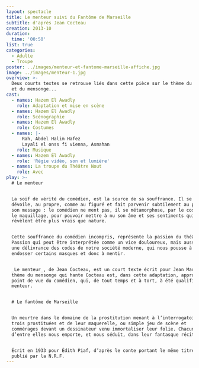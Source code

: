 ```yaml
---
layout: spectacle
title: Le menteur suivi du Fantôme de Marseille
subtitle: d'après Jean Cocteau
creation: 2013-10
duration:
  time: '00:50'
list: true
categories:
  - Adulte
  - Troupe
poster: ../images/menteur-et-fantome-marseille-affiche.jpg
image: ../images/menteur-1.jpg
overview: >-
  Deux courts textes se retrouve liés dans cette pièce sur le thème du meurtre
  et du mensonge...
cast:
  - names: Hazem El Awadly
    role: Adaptation et mise en scène
  - names: Hazem El Awadly
    role: Scénographie
  - names: Hazem El Awadly
    role: Costumes
  - names: |-
      Rah, Abdel Halim Hafez
      Layali el onss fi vienna, Asmahan
    role: Musique
  - names: Hazem El Awadly
    role: 'Régie vidéo, son et lumière'
  - names: La troupe du Théâtre Nout
    role: Avec
play: >-
  # Le menteur


  La soif de vérité du comédien, est la source de sa souffrance. Il se
  dévoile, au propre, comme au figuré et fait parvenir subtilement au public
  son message : le comédien ne ment pas, il se métamorphose, par le costume et
  le maquillage, pour pouvoir mettre à nu son âme et ses sentiments qui se
  révèlent être plus vrais que nature.


  Cette souffrance du comédien incompris, représente la passion du théâtre.
  Passion qui peut être interprétée comme un vice douloureux, mais aussi comme
  une délivrance des codes de notre société moderne, qui nous pousse à
  endosser certains masques et donc à mentir.


  _Le menteur_, de Jean Cocteau, est un court texte écrit pour Jean Marais. Le
  thème du mensonge qui hante Cocteau est, dans cette adaptation, approchée du
  point de vue du comédien, qui, de tout temps et à tort, à été qualifié de
  menteur.


  # Le fantôme de Marseille


  Un meurtre dans le domaine de la prostitution menant à l’interrogatoire de
  trois prostituées et de leur maquerelle, ou simple jeu de scène et
  commérages devant un dessinateur venu immortaliser leur folie. Chacune
  d’entre elles nous emporte, et nous séduit, dans leur fantasque récit.


  Écrit en 1933 pour Édith Piaf, d’après le conte portant le même titre et
  publié par la N.R.F.
---
```

